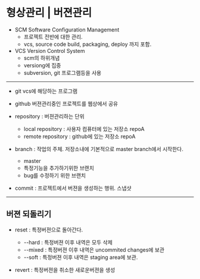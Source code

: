 # 형상관리 | 버젼관리

* SCM Software Configuration Management
	* 프로젝트 전반에 대한 관리. 
	* vcs, source code build, packaging, deploy 까지 포함.
* VCS Version Control System
	* scm의 하위개념
	* versiong에 집중
	* subversion, git 프로그램등을 사용

---

* git vcs에 해당하는 프로그램
* github 버젼관리중인 프로젝트를 웹상에서 공유 



* repository : 버젼관리하는 단위
	* local repository : 사용자 컴퓨터에 있는 저장소 repoA
	* remote repository : github에 있는 저장소 repoA

* branch : 작업의 주체. 저장소내에 기본적으로 master branch에서 시작한다.
	* master
	* 특정기능을 추가하기위한 브랜치 
	* bug를 수정하기 위한 브랜치
* commit : 프로젝트에서 버젼을 생성하는 행위. 스냅샷 

---

## 버젼 되돌리기
* reset : 특정버젼으로 돌아간다.
	* --hard : 특정버젼 이후 내역은 모두 삭제
	* --mixed : 특정버젼 이후 내역은 uncommited changes에 보관
	* --soft : 특정버젼 이후 내역은 staging area에 보관. 
	
* revert : 특정버젼을 취소한 새로운버젼을 생성














	